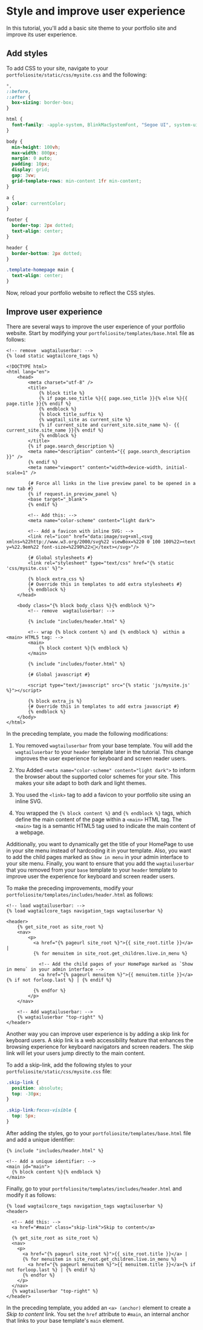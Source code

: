 # Style and improve user experience

In this tutorial, you'll add a basic site theme to your portfolio site and improve its user experience. 

## Add styles

To add CSS to your site, navigate to your `portfoliosite/static/css/mysite.css` and the following:

```css
*,
::before,
::after {
  box-sizing: border-box;
}

html {
  font-family: -apple-system, BlinkMacSystemFont, "Segoe UI", system-ui, Roboto, "Helvetica Neue", Arial, sans-serif, Apple Color Emoji, "Segoe UI Emoji", "Segoe UI Symbol", "Noto Color Emoji";
}

body {
  min-height: 100vh;
  max-width: 800px;
  margin: 0 auto;
  padding: 10px;
  display: grid;
  gap: 3vw;
  grid-template-rows: min-content 1fr min-content;
}

a {
  color: currentColor;
}

footer {
  border-top: 2px dotted;
  text-align: center;
}

header {
  border-bottom: 2px dotted;
}

.template-homepage main {
  text-align: center;
}
```

Now, reload your portfolio website to reflect the CSS styles.

## Improve user experience

There are several ways to improve the user experience of your portfolio website. Start by modifying your `portfoliosite/templates/base.html` file as follows:

```html+django
<!-- remove  wagtailuserbar: -->
{% load static wagtailcore_tags %}

<!DOCTYPE html>
<html lang="en">
    <head>
        <meta charset="utf-8" />
        <title>
            {% block title %}
            {% if page.seo_title %}{{ page.seo_title }}{% else %}{{ page.title }}{% endif %}
            {% endblock %}
            {% block title_suffix %}
            {% wagtail_site as current_site %}
            {% if current_site and current_site.site_name %}- {{ current_site.site_name }}{% endif %}
            {% endblock %}
        </title>
        {% if page.search_description %}
        <meta name="description" content="{{ page.search_description }}" />
        {% endif %}
        <meta name="viewport" content="width=device-width, initial-scale=1" />

        {# Force all links in the live preview panel to be opened in a new tab #}
        {% if request.in_preview_panel %}
        <base target="_blank">
        {% endif %}

        <!-- Add this: -->
        <meta name="color-scheme" content="light dark">

        <!-- Add a favicon with inline SVG: -->
        <link rel="icon" href="data:image/svg+xml,<svg xmlns=%22http://www.w3.org/2000/svg%22 viewBox=%220 0 100 100%22><text y=%22.9em%22 font-size=%2290%22>🍩</text></svg>"/>

        {# Global stylesheets #}
        <link rel="stylesheet" type="text/css" href="{% static 'css/mysite.css' %}">

        {% block extra_css %}
        {# Override this in templates to add extra stylesheets #}
        {% endblock %}
    </head>

    <body class="{% block body_class %}{% endblock %}">
        <!-- remove  wagtailuserbar: -->

        {% include "includes/header.html" %}

        <!-- wrap {% block content %} and {% endblock %}  within a <main> HTML5 tag: -->
        <main>
            {% block content %}{% endblock %}
        </main>

        {% include "includes/footer.html" %}

        {# Global javascript #}
        
        <script type="text/javascript" src="{% static 'js/mysite.js' %}"></script>

        {% block extra_js %}
        {# Override this in templates to add extra javascript #}
        {% endblock %}
    </body>
</html>
```

In the preceding template, you made the following modifications:
1. You removed `wagtailuserbar` from your base template. You will add the `wagtailuserbar` to your `header` template later in the tutorial. This change improves the user experience for  keyboard and screen reader users.

2. You Added `<meta name="color-scheme" content="light dark">` to inform the browser about the supported color schemes for your site. This makes your site adapt to both dark and light themes.

3. You used the `<link>` tag to add a favicon to your portfolio site using an inline SVG.

4. You wrapped the `{% block content %}` and `{% endblock %}` tags, which define the main content of the page within a `<main>` HTML tag. The `<main>` tag is a semantic HTML5 tag used to indicate the main content of a webpage.

Additionally, you want to dynamically get the title of your HomePage to use in your site menu instead of hardcoding it in your template. Also, you want to add the child pages marked as `Show in menu` in your admin interface to your site menu. Finally, you want to ensure that you add the `wagtailuserbar` that you removed from your `base` template to your `header` template to improve user the experience for  keyboard and screen reader users. 

To make the preceding improvements, modify your `portfoliosite/templates/includes/header.html` as follows:

```html+django
<!-- load wagtailuserbar: -->
{% load wagtailcore_tags navigation_tags wagtailuserbar %}

<header>
    {% get_site_root as site_root %}
    <nav>
        <p>
          <a href="{% pageurl site_root %}">{{ site_root.title }}</a> |
          {% for menuitem in site_root.get_children.live.in_menu %}

            <!-- Add the child pages of your HomePage marked as `Show in menu` in your admin interface -->
            <a href="{% pageurl menuitem %}">{{ menuitem.title }}</a>{% if not forloop.last %} | {% endif %}

          {% endfor %}
        </p>
    </nav>

    <!-- Add wagtailuserbar: -->
    {% wagtailuserbar "top-right" %}
</header>
```


<!-- Ask Thibaud:
1. About the use of  ".template-homepage main { text-align: center; } as I can't find where the class is used in the template 
2. Styles changes don't reflect in Safari. Provide content on troubleshootin this for users
3. Ask for detailed explanations for the use of "wagtailuserbar"
-->

Another way you can improve user experience is by adding a skip link for keyboard users. A skip link is a web accessibility feature that enhances the browsing experience for keyboard navigators and screen readers. The skip link will let your users jump directly to the main content.

To add a skip-link, add the following styles to your `portfoliosite/static/css/mysite.css` file:

```css
.skip-link {
  position: absolute;
  top: -30px;
}

.skip-link:focus-visible {
  top: 5px;
}
```

After adding the styles, go to your `portfoliosite/templates/base.html` file and add a unique identifier:

```html+python
{% include "includes/header.html" %}

<!-- Add a unique identifier: -->
<main id="main">
  {% block content %}{% endblock %}
</main>
```

Finally, go to your `portfoliosite/templates/includes/header.html` and modify it as follows:

```
{% load wagtailcore_tags navigation_tags wagtailuserbar %}
<header>

  <!-- Add this: -->
  <a href="#main" class="skip-link">Skip to content</a>
  
  {% get_site_root as site_root %}
  <nav>
    <p>
      <a href="{% pageurl site_root %}">{{ site_root.title }}</a> |
      {% for menuitem in site_root.get_children.live.in_menu %}
        <a href="{% pageurl menuitem %}">{{ menuitem.title }}</a>{% if not forloop.last %} | {% endif %}
      {% endfor %}
    </p>
  </nav>
  {% wagtailuserbar "top-right" %}
</header>
```

In the preceding template, you added an `<a> (anchor)` element to create a _Skip to content_ link. You set the `href` attribute to `#main`, an internal anchor that links to your base template's `main` element.